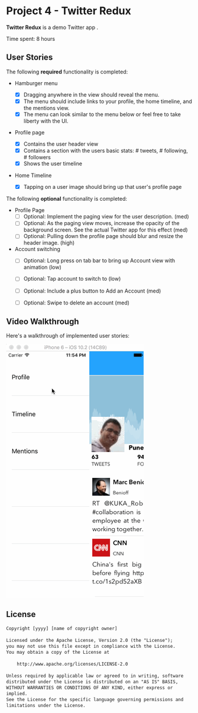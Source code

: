 # Project 4 - **Twitter Redux**

**Twitter Redux** is a demo Twitter app .

Time spent: 8 hours

## User Stories

The following **required** functionality is completed:

- Hamburger menu
  - [x] Dragging anywhere in the view should reveal the menu.
  - [x] The menu should include links to your profile, the home timeline, and the mentions view.
  - [x] The menu can look similar to the menu below or feel free to take liberty with the UI.

- Profile page

  - [x] Contains the user header view
  - [x] Contains a section with the users basic stats: # tweets, # following, # followers
  - [x] Shows the user timeline

- Home Timeline

  - [x] Tapping on a user image should bring up that user's profile page

The following **optional** functionality is completed:

- Profile Page
  - [ ] Optional: Implement the paging view for the user description. (med)
  - [ ] Optional: As the paging view moves, increase the opacity of the background screen. See the actual Twitter app for this effect (med)
  - [ ] Optional: Pulling down the profile page should blur and resize the header image. (high)

- Account switching
  - [ ] Optional: Long press on tab bar to bring up Account view with animation (low)
  - [ ] Optional: Tap account to switch to (low)
  - [ ] Optional: Include a plus button to Add an Account (med)
  - [ ] Optional: Swipe to delete an account (med)


## Video Walkthrough

Here's a walkthrough of implemented user stories:

![](./TwitterRedux.gif)



## License

    Copyright [yyyy] [name of copyright owner]

    Licensed under the Apache License, Version 2.0 (the "License");
    you may not use this file except in compliance with the License.
    You may obtain a copy of the License at

        http://www.apache.org/licenses/LICENSE-2.0

    Unless required by applicable law or agreed to in writing, software
    distributed under the License is distributed on an "AS IS" BASIS,
    WITHOUT WARRANTIES OR CONDITIONS OF ANY KIND, either express or implied.
    See the License for the specific language governing permissions and
    limitations under the License.
